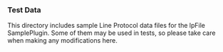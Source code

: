 ### Test Data

This directory includes sample Line Protocol data files for the lpFile SamplePlugin.  Some of them may be used in tests, so please take care when making any modifications here. 
